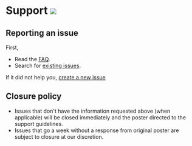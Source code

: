 # Support [![](https://isitmaintained.com/badge/resolution/portapps/docker-toolbox-portable.svg)](https://isitmaintained.com/project/portapps/docker-toolbox-portable)

## Reporting an issue

First,

* Read the [FAQ](http://portapps.github.io/doc/faq/).
* Search for [existing issues](https://github.com/portapps/docker-toolbox-portable/issues?utf8=%E2%9C%93&q=).

If it did not help you, [create a new issue](https://github.com/portapps/docker-toolbox-portable/issues)

## Closure policy

* Issues that don't have the information requested above (when applicable) will be closed immediately and the poster directed to the support guidelines.
* Issues that go a week without a response from original poster are subject to closure at our discretion.
